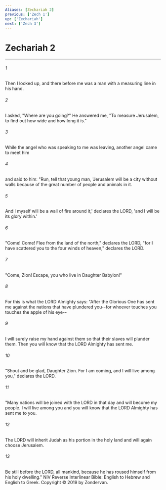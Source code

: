 ```yaml
---
Aliases: [Zechariah 2]
previous: ['Zech 1']
up: ['Zechariah']
next: ['Zech 3']
---
```

# Zechariah 2

***


###### 1 
Then I looked up, and there before me was a man with a measuring line in his hand. 

###### 2 
I asked, "Where are you going?" He answered me, "To measure Jerusalem, to find out how wide and how long it is." 

###### 3 
While the angel who was speaking to me was leaving, another angel came to meet him 

###### 4 
and said to him: "Run, tell that young man, 'Jerusalem will be a city without walls because of the great number of people and animals in it. 

###### 5 
And I myself will be a wall of fire around it,' declares the LORD, 'and I will be its glory within.' 

###### 6 
"Come! Come! Flee from the land of the north," declares the LORD, "for I have scattered you to the four winds of heaven," declares the LORD. 

###### 7 
"Come, Zion! Escape, you who live in Daughter Babylon!" 

###### 8 
For this is what the LORD Almighty says: "After the Glorious One has sent me against the nations that have plundered you--for whoever touches you touches the apple of his eye-- 

###### 9 
I will surely raise my hand against them so that their slaves will plunder them. Then you will know that the LORD Almighty has sent me. 

###### 10 
"Shout and be glad, Daughter Zion. For I am coming, and I will live among you," declares the LORD. 

###### 11 
"Many nations will be joined with the LORD in that day and will become my people. I will live among you and you will know that the LORD Almighty has sent me to you. 

###### 12 
The LORD will inherit Judah as his portion in the holy land and will again choose Jerusalem. 

###### 13 
Be still before the LORD, all mankind, because he has roused himself from his holy dwelling." NIV Reverse Interlinear Bible: English to Hebrew and English to Greek. Copyright © 2019 by Zondervan.
